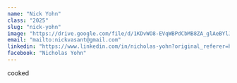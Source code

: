```yaml
---
name: "Nick Yohn"
class: "2025"
slug: "nick-yohn"
image: "https://drive.google.com/file/d/1KDvWO8-EVqWBPdCbMB8ZA_glAeBYlJoM/view?usp=drivesdk"
email: "mailto:nickvasant@gmail.com"
linkedin: "https://www.linkedin.com/in/nicholas-yohn?original_referer=https%3A%2F%2Fwww.google.com%2F"
facebook: "Nicholas Yohn"
---
```

cooked